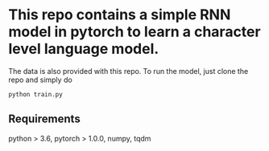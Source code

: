 # This repo contains a simple RNN model in pytorch to learn a character level language model. 

The data is also provided with this repo. To run the model, just clone the repo and simply do

```python train.py```

## Requirements

python > 3.6, pytorch > 1.0.0, numpy, tqdm
